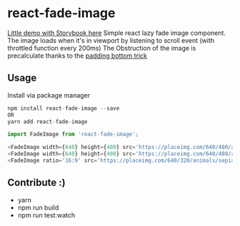 # react-fade-image

[Little demo with Storybook here](https://eatsjobs.github.io/react-lazy-image/)
Simple react lazy fade image component. 
The image loads when it's in viewport by listening to scroll event (with throttled function every 200ms)
The Obstruction of the image is precalculate thanks to the [padding bottom trick](http://davidecalignano.it/lazy-loading-with-responsive-images-and-unknown-height/) 

## Usage

Install via package manager

```javascript
npm install react-fade-image --save
OR
yarn add react-fade-image
```

```javascript
import FadeImage from 'react-fade-image';
```

```javascript
<FadeImage width={640} height={480} src='https://placeimg.com/640/480/animals' />
<FadeImage width={640} height={480} src='https://placeimg.com/640/480/animals' loaderComponent={<div>Loading...</div>}/>
<FadeImage ratio='16:9' src='https://placeimg.com/640/320/animals/sepia' />
```

## Contribute :)
- yarn
- npm run build
- npm run test:watch
